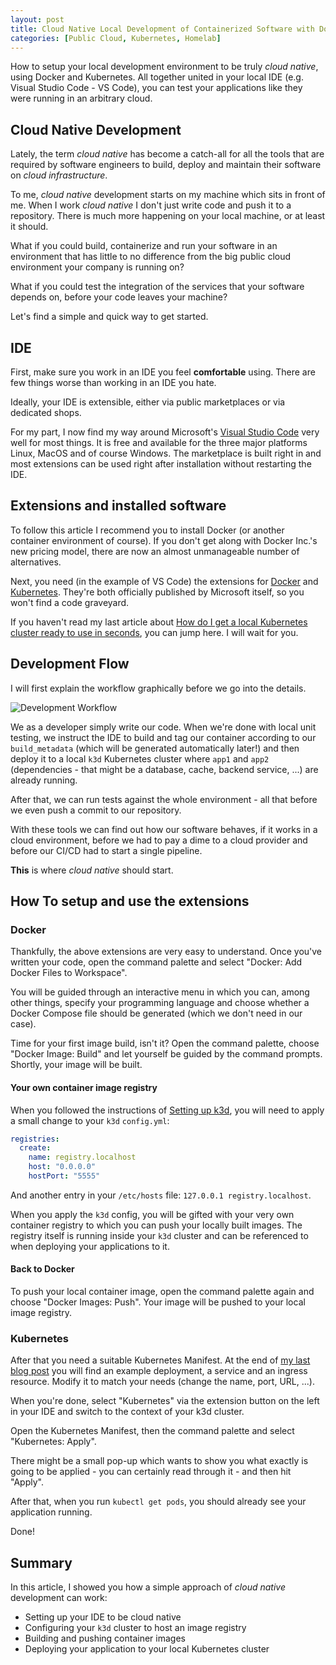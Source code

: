 ```yaml
---
layout: post
title: Cloud Native Local Development of Containerized Software with Docker and Kubernetes
categories: [Public Cloud, Kubernetes, Homelab]
---
```


How to setup your local development environment to be truly _cloud native_, using Docker and Kubernetes. All together united in your local IDE (e.g. Visual Studio Code - VS Code), you can test your applications like they were running in an arbitrary cloud.

## Cloud Native Development

Lately, the term _cloud native_ has become a catch-all for all the tools that are required by software engineers to build, deploy and maintain their software on _cloud infrastructure_.

To me, _cloud native_ development starts on my machine which sits in front of me. When I work _cloud native_ I don't just write code and push it to a repository. There is much more happening on your local machine, or at least it should.

What if you could build, containerize and run your software in an environment that has little to no difference from the big public cloud environment your company is running on?

What if you could test the integration of the services that your software depends on, before your code leaves your machine?

Let's find a simple and quick way to get started.

## IDE

First, make sure you work in an IDE you feel **comfortable** using. There are few things worse than working in an IDE you hate.

Ideally, your IDE is extensible, either via public marketplaces or via dedicated shops.

For my part, I now find my way around Microsoft's [Visual Studio Code](https://code.visualstudio.com/download) very well for most things. It is free and available for the three major platforms Linux, MacOS and of course Windows. The marketplace is built right in and most extensions can be used right after installation without restarting the IDE.

## Extensions and installed software

To follow this article I recommend you to install Docker (or another container environment of course). If you don't get along with Docker Inc.'s new pricing model, there are now an almost unmanageable number of alternatives.

Next, you need (in the example of VS Code) the extensions for [Docker](https://marketplace.visualstudio.com/items?itemName=ms-azuretools.vscode-docker) and [Kubernetes](https://marketplace.visualstudio.com/items?itemName=ms-kubernetes-tools.vscode-kubernetes-tools). They're both officially published by Microsoft itself, so you won't find a code graveyard.

If you haven't read my last article about [How do I get a local Kubernetes cluster ready to use in seconds](https://torbentechblog.com/k3d-up-and-running-tutorial-linux/), you can jump here. I will wait for you.

## Development Flow

I will first explain the workflow graphically before we go into the details.

![Development Workflow](https://www.plantuml.com/plantuml/png/PO-nJiD038PtFuKtfaPAkZ6W3Z3m59Kvkwt5vIvoV210VNToEQcXmjl_-RDb7sOdyp96U8XoSlICfkUB8wj9SCq9A7WsPFcGc2Sn26IynUD8uQ99y0TmgH1pONpVposlHMT9ZZHD_NyqhEWA6tnzVcd9N4yK7D-AHZwEuiJaTDyBcGMkSBi6TxkdkW4ViU_mqzIbEVTB_cX3XoR4g6bsA-l7CzHMLUheukoxlbs1b7Y1oKcJc7xBpQmVLt50bYdchys2WoGkO_m5)

We as a developer simply write our code. When we're done with local unit testing, we instruct the IDE to build and tag our container according to our `build_metadata` (which will be generated automatically later!) and then deploy it to a local `k3d` Kubernetes cluster where `app1` and `app2` (dependencies - that might be a database, cache, backend service, ...) are already running.

After that, we can run tests against the whole environment - all that before we even push a commit to our repository.

With these tools we can find out how our software behaves, if it works in a cloud environment, before we had to pay a dime to a cloud provider and before our CI/CD had to start a single pipeline.

**This** is where _cloud native_ should start.

## How To setup and use the extensions

### Docker

Thankfully, the above extensions are very easy to understand. Once you've written your code, open the command palette and select "Docker: Add Docker Files to Workspace".

You will be guided through an interactive menu in which you can, among other things, specify your programming language and choose whether a Docker Compose file should be generated (which we don't need in our case).

Time for your first image build, isn't it? Open the command palette, choose "Docker Image: Build" and let yourself be guided by the command prompts. Shortly, your image will be built.

#### Your own container image registry

When you followed the instructions of [Setting up k3d](https://torbentechblog.com/k3d-up-and-running-tutorial-linux/), you will need to apply a small change to your `k3d` `config.yml`:

```yaml
registries:
  create:
    name: registry.localhost
    host: "0.0.0.0"
    hostPort: "5555"
```

And another entry in your `/etc/hosts` file: `127.0.0.1 registry.localhost`.

When you apply the `k3d` config, you will be gifted with your very own container registry to which you can push your locally built images. The registry itself is running inside your `k3d` cluster and can be referenced to when deploying your applications to it.

#### Back to Docker

To push your local container image, open the command palette again and choose "Docker Images: Push". Your image will be pushed to your local image registry.

### Kubernetes

After that you need a suitable Kubernetes Manifest. At the end of [my last blog post](https://torbentechblog.com/k3d-up-and-running-tutorial-linux/) you will find an example deployment, a service and an ingress resource. Modify it to match your needs (change the name, port, URL, ...).

When you're done, select "Kubernetes" via the extension button on the left in your IDE and switch to the context of your k3d cluster.

Open the Kubernetes Manifest, then the command palette and select "Kubernetes: Apply".

There might be a small pop-up which wants to show you what exactly is going to be applied - you can certainly read through it - and then hit "Apply".

After that, when you run `kubectl get pods`, you should already see your application running.

Done!

## Summary

In this article, I showed you how a simple approach of _cloud native_ development can work:

- Setting up your IDE to be cloud native
- Configuring your `k3d` cluster to host an image registry
- Building and pushing container images
- Deploying your application to your local Kubernetes cluster

